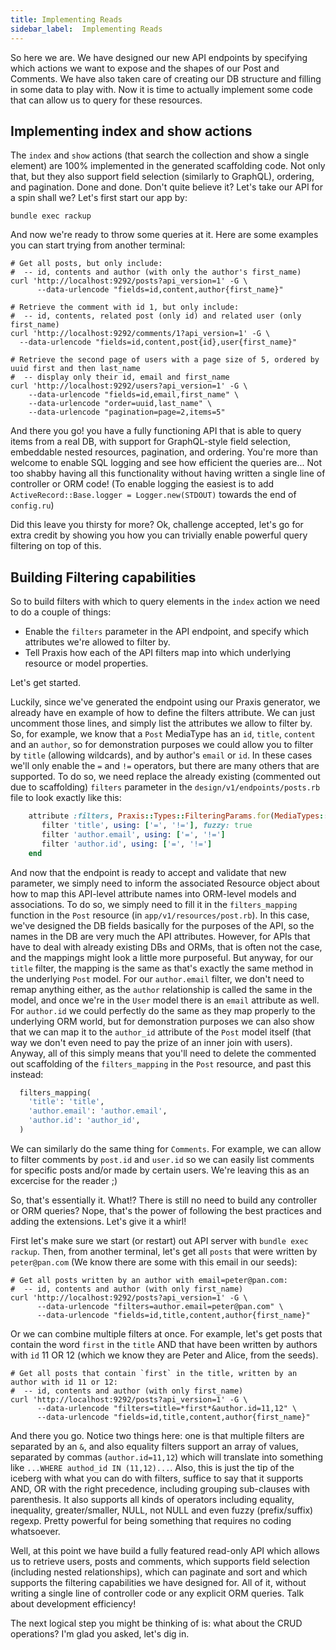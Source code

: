 ```yaml
---
title: Implementing Reads
sidebar_label:  Implementing Reads
---
```


So here we are. We have designed our new API endpoints by specifying which actions we want to expose and the shapes of our Post and Comments. We have also taken care of creating our DB structure and filling in some data to play with. Now it is time to actually implement some code that can allow us to query for these resources.

## Implementing index and show actions

The `index` and `show` actions (that search the collection and show a single element) are 100% implemented in the generated scaffolding code. Not only that, but they also support field selection (similarly to GraphQL), ordering, and pagination. Done and done. Don't quite believe it? Let's take our API for a spin shall we? Let's first start our app by:

```shell
bundle exec rackup
```

And now we're ready to throw some queries at it. Here are some examples you can start trying from another terminal:

```shell
# Get all posts, but only include:
#  -- id, contents and author (with only the author's first_name)
curl 'http://localhost:9292/posts?api_version=1' -G \
      --data-urlencode "fields=id,content,author{first_name}"

# Retrieve the comment with id 1, but only include:
#  -- id, contents, related post (only id) and related user (only first_name)
curl 'http://localhost:9292/comments/1?api_version=1' -G \
  --data-urlencode "fields=id,content,post{id},user{first_name}"

# Retrieve the second page of users with a page size of 5, ordered by uuid first and then last_name
#  -- display only their id, email and first_name
curl 'http://localhost:9292/users?api_version=1' -G \
    --data-urlencode "fields=id,email,first_name" \
    --data-urlencode "order=uuid,last_name" \
    --data-urlencode "pagination=page=2,items=5"
```

And there you go! you have a fully functioning API that is able to query items from a real DB, with support for GraphQL-style field selection, embeddable nested resources, pagination, and ordering. You're more than welcome to enable SQL logging and see how efficient the queries are... Not too shabby having all this functionality without having written a single line of controller or ORM code! (To enable logging the easiest is to add `ActiveRecord::Base.logger = Logger.new(STDOUT)` towards the end of `config.ru`)

Did this leave you thirsty for more? Ok, challenge accepted, let's go for extra credit by showing you how you can trivially enable powerful query filtering on top of this.

## Building Filtering capabilities

So to build filters with which to query elements in the `index` action we need to do a couple of things:

 * Enable the `filters` parameter in the API endpoint, and specify which attributes we're allowed to filter by.
 * Tell Praxis how each of the API filters map into which underlying resource or model properties.

Let's get started.

Luckily, since we've generated the endpoint using our Praxis generator, we already have en example of how to define the filters attribute. We can just uncomment those lines, and simply list the attributes we allow to filter by. So, for example, we know that a `Post` MediaType has an `id`, `title`, `content` and an `author`, so for demonstration purposes we could allow you to filter by `title` (allowing wildcards), and by author's `email` or `id`. In these cases we'll only enable the `=` and `!=` operators, but there are many others that are supported. To do so, we need replace the already existing (commented out due to scaffolding) `filters` parameter in the `design/v1/endpoints/posts.rb` file to look exactly like this:

```ruby
    attribute :filters, Praxis::Types::FilteringParams.for(MediaTypes::Post) do
       filter 'title', using: ['=', '!='], fuzzy: true
       filter 'author.email', using: ['=', '!=']
       filter 'author.id', using: ['=', '!=']
    end
```

And now that the endpoint is ready to accept and validate that new parameter, we simply need to inform the associated Resource object about how to map this API-level attribute names into ORM-level models and associations. To do so, we simply need to fill it in the `filters_mapping` function in the `Post` resource (in `app/v1/resources/post.rb`). In this case, we've designed the DB fields basically for the purposes of the API, so the names in the DB are very much the API attributes. However, for APIs that have to deal with already existing DBs and ORMs, that is often not the case, and the mappings might look a little more purposeful. But anyway, for our `title` filter, the mapping is the same as that's exactly the same method in the underlying `Post` model. For our `author.email` filter, we don't need to remap anything either, as the `author` relationship is called the same in the model, and once we're in the `User` model there is an `email` attribute as well. For `author.id` we could perfectly do the same as they map properly to the underlying ORM world, but for demonstration purposes we can also show that we can map it to the `author_id` attribute of the `Post` model itself (that way we don't even need to pay the prize of an inner join with users). Anyway, all of this simply means that you'll need to delete the commented out scaffolding of the `filters_mapping` in the `Post` resource, and past this instead:

```ruby
  filters_mapping(
    'title': 'title',
    'author.email': 'author.email',
    'author.id': 'author_id',
  )
```

We can similarly do the same thing for `Comments`. For example, we can allow to filter comments by `post.id` and `user.id` so we can easily list comments for specific posts and/or made by certain users. We're leaving this as an excercise for the reader ;)

So, that's essentially it. What!? There is still no need to build any controller or ORM queries? Nope, that's the power of following the best practices and adding the extensions. Let's give it a whirl! 

First let's make sure we start (or restart) out API server with `bundle exec rackup`. Then, from another terminal, let's get all `posts` that were written by `peter@pan.com` (We know there are some with this email in our seeds):

```shell
# Get all posts written by an author with email=peter@pan.com:
#  -- id, contents and author (with only first_name)
curl 'http://localhost:9292/posts?api_version=1' -G \
      --data-urlencode "filters=author.email=peter@pan.com" \
      --data-urlencode "fields=id,title,content,author{first_name}"
```

Or we can combine multiple filters at once. For example, let's get posts that contain the word `first` in the `title` AND that have been written by authors with `id` 11 OR 12 (which we know they are Peter and Alice, from the seeds). 

```shell
# Get all posts that contain `first` in the title, written by an author with id 11 or 12:
#  -- id, contents and author (with only first_name)
curl 'http://localhost:9292/posts?api_version=1' -G \
      --data-urlencode "filters=title=*first*&author.id=11,12" \
      --data-urlencode "fields=id,title,content,author{first_name}"
```

And there you go. Notice two things here: one is that multiple filters are separated by an `&`, and also equality filters support an array of values, separated by commas (`author.id=11,12`) which will translate into something like `...WHERE authod_id IN (11,12)...`. Also, this is just the tip of the iceberg with what you can do with filters, suffice to say that it supports AND, OR with the right precedence, including grouping sub-clauses with parenthesis. It also supports all kinds of operators including equality, inequality, greater/smaller, NULL, not NULL and even fuzzy (prefix/suffix) regexp. Pretty powerful for being something that requires no coding whatsoever.


Well, at this point we have build a fully featured read-only API which allows us to retrieve users, posts and comments, which supports field selection (including nested relationships), which can paginate and sort and which supports the filtering capabilities we have designed for. All of it, without writing a single line of controller code or any explicit ORM queries. Talk about development efficiency!

The next logical step you might be thinking of is: what about the CRUD operations? I'm glad you asked, let's dig in.